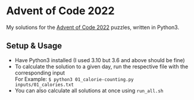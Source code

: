 # Advent of Code 2022

My solutions for the [Advent of Code 2022](https://adventofcode.com/2021)
puzzles, written in Python3.

## Setup & Usage

* Have Python3 installed (I used 3.10 but 3.6 and above should be fine)
* To calculate the solution to a given day, run the respective file with the
  corresponding input  
  For Example: `$ python3 01_calorie-counting.py inputs/01_calories.txt`
* You can also calculate all solutions at once using `run_all.sh`